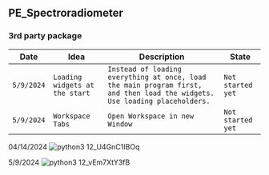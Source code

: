 ## PE_Spectroradiometer


### 3rd party package <br />

|  Date |  Idea | Description | State |
| - | - | - | - |
| `5/9/2024` | `Loading widgets at the start` | `Instead of loading everything at once, load the main program first, and then load the widgets. Use loading placeholders.` | `Not started yet` |
| `5/9/2024` | `Workspace Tabs` | `Open Workspace in new Window` | `Not started yet` |

 04/14/‎2024
![python3 12_U4GnC1IBOq](https://github.com/ligerr13/PE_Spectroradiometer/assets/126343507/91ca5392-d754-49c9-9754-45c7763128f6)

5/9/2024
![python3 12_vEm7XtY3fB](https://github.com/ligerr13/PE_Spectroradiometer/assets/126343507/63a892e7-dfc8-4e4b-a8db-10cdbef262a7)
